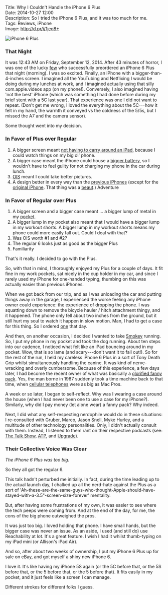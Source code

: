 Title: Why I Couldn't Handle the iPhone 6 Plus  
Date: 2014-10-27 12:00  
Description: So I tried the iPhone 6 Plus, and it was too much for me.  
Tags: Reviews, iPhone  
Image: http://d.pr/i/1jeq8+  

![iPhone 6 Plus][1]

### That Night

It was 12:43 AM on Friday, September 12, 2014. After 43 minutes of horror, I was one of the lucky [few][2] who successfully preordered an iPhone 6 Plus that night (morning). I was so excited. Finally, an iPhone with a bigger-than-4-inches screen. I imagined all the YouTubing and Netflixing I would be doing during my lunches at work, and I imagined actually using that silly com.apple.videos app (on my phone!). Conversely, I also imagined having 'not the best' iPhone (which was something I had done before during my brief stent with a 5C last year). That experience was one I did not want to repeat. (Don't get me wrong, I loved the everything about the 5C---how it felt in my hand, the warmth it conveyed vs the coldness of the 5/5s, but I missed the A7 and the camera sensor).

Some thought went into my decision.

### In Favor of Plus over Regular

1. A bigger screen meant [not having to carry around an iPad][3], because I could watch things on my big ol' phone.
2. A bigger case meant the iPhone could house a [bigger battery][4], so I wouldn't have to feel guilty for not charging my phone in the car during lunch.
3. [OIS][5] meant I could take better pictures.
4. A design better in every way than the [previous iPhones][6] (except for the [original iPhone][7]. That thing was a [beaut][8].)
Adventure

### In Favor of Regular over Plus

1. A bigger screen and a bigger case meant ... a bigger lump of metal in my [pocket][9].
2. A bigger lump in my pocket also meant that I would have a bigger lump in my workout shorts. A bigger lump in my workout shorts means my phone could more easily fall out. Could I deal with that?
3. Was OIS worth #1 and #2? 
4. The regular 6 looks just as good as the bigger Plus
5. Familiarity

That's it really. I decided to go with the Plus. 

So, with that in mind, I thoroughly enjoyed my Plus for a couple of days. It fit fine in my work pockets, sat nicely in the cup holder in my car, and since I rarely used my iPhone for one-handed typing, thumbing on this was actually easier than previous iPhones. 

When we got back from our trip, and as I was unloading the car and putting things away in the garage, I experienced the worse feeling any iPhone owner could experience: the experience of dropping the phone. I was squatting down to remove the bicycle hauler / hitch attachment thingy, and it happened. The phone only fell about two inches from the ground, but it still hurt my soul to watch it happen in slow motion. Man, I had to get a case for this thing. So I ordered [one][10] that day.

And then, on another occasion,  I decided I wanted to take [Smokey][11] running. So, I put my phone in my pocket and took the dog running. About ten steps into our cadence, I noticed what felt like an iPad bouncing around in my pocket. Wow, that is so lame (and scary---don't want it to fall out!). So for the rest of the run, I held my careless iPhone 6 Plus in a sort of Tony Death Grip whilst simultaneously handling the canine. It was kind of nerve-wracking and overly cumbersome. Because of this experience, a few days later, I had become the recent owner of what was basically a [glorified fanny pack][12]. Yes, the man borne in 1987 suddenly took a time machine back to that time, when [cellular telephones][13] were as big as Mac Pros. 

A week or so later, I began to self-reflect. Why was I wearing a case around the house (when I had never been one to use a case for my iPhone?). Similarly, why did I pay money (let alone wear) a fanny pack? Why indeed.

Next, I did what any self-respecting nerdophile would do in these situations: I re-consulted with Gruber, Marco, Jason Snell, Myke Hurley, and a multitude of other technology personalities. Only, I didn't actually consult with them. Instead, I listened to them rant on their respective podcasts (see: [The Talk Show][14], [ATP][15], and [Upgrade][16]).

### Their Collective Voice Was Clear

*The iPhone 6 Plus was too big.*

So they all got the regular 6.

This talk hadn't perturbed me initially. In fact, during the time leading up to the actual launch day, I chalked up all the nerd-hate against the Plus as a sort of 'Ah-these-are-the-same-guys-who-thought-Apple-should-have-stayed-with-a-3.5"-screen-size-forever' mentality. 

But, after having some frustrations of my own, it was easier to see where the tech peeps were coming from. And at the end of the day, for me, the cons of the big phone outweighed the pros.

It was just too big. I loved holding that phone. I have small hands, but the bigger case was never an issue. As an aside, I used (and still do) use Reachability at lot. It's a great feature. I wish I had it whilst thumb-typing on my iPad mini (or Allison's iPad Air).

And so, after about two weeks of ownership, I put my iPhone 6 Plus up for sale on eBay, and got myself a shiny new iPhone 6. 

I love it. It's like having my iPhone 5S again (or the 5C before that, or the 5S before that, or the 5 before that, or the 5 before that). It fits easily in my pocket, and it just feels like a screen I can manage. 

Different strokes for different folks I guess.

[1]: http://d.pr/i/1jeq8+ "iPhone 6 Plus"
[2]: http://www.cnet.com/news/apple-iphone-6-preorders/ "Cnet on iPhone 6 preorders"
[3]: http://www.gottabemobile.com/2014/10/04/can-iphone-6-plus-replace-your-ipad-mini-with-retina/ "iPhone 6 Plus as replacement for iPad mini?"
[4]: http://bgr.com/2014/09/22/iphone-6-vs-iphone-6-plus-battery-life/ "Boy Genius Report on the new iPhones"
[5]: http://www.youtube.com/watch?v=0uA_IbqRlKc "YouTube: 'Apple iPhone 6 Plus | OIS Test'"
[6]: http://sonnydickson.com/2014/05/22/a-visual-look-at-apples-iphone-6-vs-previous-iphones/ "Visual look at iPhone 6 vs previous iPhones"
[7]: https://en.wikipedia.org/wiki/IPhone_(1st_generation) "Wikipedia: the original iPhone"
[8]: https://web.archive.org/web/20080119034334/http://www.apple.com/iphone/gallery/index2.html "iPhone gallery on Apple's website from 2008"
[9]: http://www.gottabemobile.com/2014/09/15/iphone-6-iphone-6-plus-pocket-test-video/ "iPhone 6 and 6 Plus pocket test"
[10]: http://store.apple.com/us/product/MGR92ZM/A/iphone-6-plus-silicone-case-black "iPhone 6 Plus Silicone Case from Apple"
[11]: https://twitter.com/smokeythedingo "Smokey on Twitter"
[12]: http://www.spibelt.com/products/spibelt/large-pocket-spibelt "Fanny pack that I bought because my friend has it"
[13]: http://www.francemovil.do/media/motorola8000x.jpg "'Smartphone' (?)"
[14]: http://daringfireball.net/thetalkshow/2014/09/19/ep-095 "The Talk Show, episode 95"
[15]: http://atp.fm/episodes/82 "The Accidental Tech Podcast, episode 82"
[16]: http://relay.fm/upgrade/1 "Upgrade, episode 1"